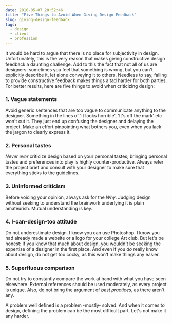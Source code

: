 ```yaml
---
date: 2010-05-07 20:52:46
title: "Five Things to Avoid When Giving Design Feedback"
slug: giving-design-feedback
tags:
  - design
  - client
  - profession
---
```


It would be hard to argue that there is no place for subjectivity in design. Unfortunately, this is the very reason that makes giving constructive design feedback a daunting challenge. Add to this the fact that not all of us are designers: sometimes you feel that something is wrong, but you can't explicitly describe it, let alone conveying it to others. Needless to say, failing to provide constructive feedback makes things a tad harder for both parties. For better results, here are five things to avoid when criticizing design:

### 1. Vague statements

Avoid generic sentences that are too vague to communicate anything to the designer. Something in the lines of 'It looks horrible', 'It's off the mark' etc won't cut it. They just end up confusing the designer and delaying the project. Make an effort pinpointing what bothers you, even when you lack the jargon to clearly express it.

### 2. Personal tastes

_Never ever_ criticize design based on your personal tastes; bringing personal tastes and preferences into play is highly counter-productive. Always refer the project brief and consult with your designer to make sure that everything sticks to the guidelines.

### 3. Uninformed criticism

Before voicing your opinion, always ask for the _Why_. Judging design without seeking to understand the brainwork underlying it is plain amateurish. Mutual understanding is key.

### 4. I-can-design-too attitude

Do not underestimate design. I know you can use Photoshop. I know you had already made a website or a logo for your college Art club. But let's be honest: If you know that much about design, you wouldn't be seeking the expertise of a designer in the first place. And even if you _do_ really know about design, do not get too cocky, as this won't make things any easier.

### 5. Superfluous comparison

Do not try to constantly compare the work at hand with what you have seen elsewhere. External references should be used moderately, as every project is unique.  Also, do not bring the argument of _best practices_, as there aren't any.

A problem well defined is a problem -mostly- solved. And when it comes to design, defining the problem can be the most difficult part. Let's not make it any harder.
